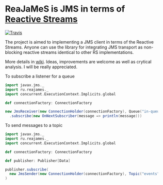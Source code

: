 ReaJaMeS is JMS in terms of [Reactive Streams](http://www.reactive-streams.org)
====
[![Travis](https://travis-ci.org/dobrynya/reajames.svg?branch=master)](https://travis-ci.org/dobrynya/reajames)

The project is aimed to implementing a JMS client in terms of the Reactive Streams. Anyone can use the library for integrating JMS transport as non-blocking reactive streams identical to other RS implementations.

More details in [wiki](https://github.com/dobrynya/reajames/wiki). Ideas, improvements are welcome as well as crytical analysis. I will be really appreciated.

To subscribe a listener for a queue

```scala
import javax.jms._
import ru.reajames._
import concurrent.ExecutionContext.Implicits.global

def connectionFactory: ConnectionFactory

new JmsReceiver(new ConnectionHolder(connectionFactory), Queue("in-queue"))
  .subscribe(new OnNextSubscriber(message => println(message)))
```

To send messages to a topic
```scala
import javax.jms._
import ru.reajames._
import concurrent.ExecutionContext.Implicits.global

def connectionFactory: ConnectionFactory

def publisher: Publisher[Data]

publisher.subscribe(
  new JmsSender(new ConnectionHolder(connectionFactory), Topic("events"), string2textMessage)
)
```